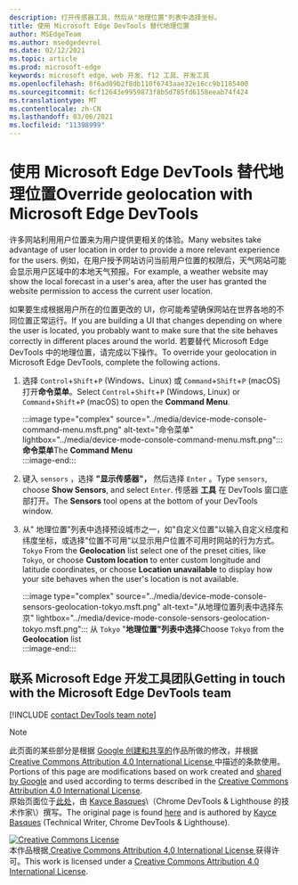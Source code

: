 ```yaml
---
description: 打开传感器工具，然后从"地理位置"列表中选择坐标。
title: 使用 Microsoft Edge DevTools 替代地理位置
author: MSEdgeTeam
ms.author: msedgedevrel
ms.date: 02/12/2021
ms.topic: article
ms.prod: microsoft-edge
keywords: microsoft edge、web 开发、f12 工具、开发工具
ms.openlocfilehash: 8f6ad09b2f8db110f6743aae32e16cc9b1185400
ms.sourcegitcommit: 6cf12643e9959873f8b5d785fd6158eeab74f424
ms.translationtype: MT
ms.contentlocale: zh-CN
ms.lasthandoff: 03/06/2021
ms.locfileid: "11398999"
---
```

<!-- Copyright Kayce Basques 

   Licensed under the Apache License, Version 2.0 (the "License");
   you may not use this file except in compliance with the License.
   You may obtain a copy of the License at

       https://www.apache.org/licenses/LICENSE-2.0

   Unless required by applicable law or agreed to in writing, software
   distributed under the License is distributed on an "AS IS" BASIS,
   WITHOUT WARRANTIES OR CONDITIONS OF ANY KIND, either express or implied.
   See the License for the specific language governing permissions and
   limitations under the License.  -->

# <a name="override-geolocation-with-microsoft-edge-devtools"></a><span data-ttu-id="04092-104">使用 Microsoft Edge DevTools 替代地理位置</span><span class="sxs-lookup"><span data-stu-id="04092-104">Override geolocation with Microsoft Edge DevTools</span></span>  

<span data-ttu-id="04092-105">许多网站利用用户位置来为用户提供更相关的体验。</span><span class="sxs-lookup"><span data-stu-id="04092-105">Many websites take advantage of user location in order to provide a more relevant experience for the users.</span></span>  <span data-ttu-id="04092-106">例如，在用户授予网站访问当前用户位置的权限后，天气网站可能会显示用户区域中的本地天气预报。</span><span class="sxs-lookup"><span data-stu-id="04092-106">For example, a weather website may show the local forecast in a user's area, after the user has granted the website permission to access the current user location.</span></span>  

<!--todo: add link to user location section when available -->  

<span data-ttu-id="04092-107">如果要生成根据用户所在的位置更改的 UI，你可能希望确保网站在世界各地的不同位置正常运行。</span><span class="sxs-lookup"><span data-stu-id="04092-107">If you are building a UI that changes depending on where the user is located, you probably want to make sure that the site behaves correctly in different places around the world.</span></span>  <span data-ttu-id="04092-108">若要替代 Microsoft Edge DevTools 中的地理位置，请完成以下操作。</span><span class="sxs-lookup"><span data-stu-id="04092-108">To override your geolocation in Microsoft Edge DevTools, complete the following actions.</span></span>  

1.  <span data-ttu-id="04092-109">选择 `Control`+`Shift`+`P` \(Windows、Linux\) 或 `Command`+`Shift`+`P` \(macOS\) 打开**命令菜单**。</span><span class="sxs-lookup"><span data-stu-id="04092-109">Select `Control`+`Shift`+`P` \(Windows, Linux\) or `Command`+`Shift`+`P` \(macOS\) to open the **Command Menu**.</span></span>  
    
    :::image type="complex" source="../media/device-mode-console-command-menu.msft.png" alt-text="命令菜单" lightbox="../media/device-mode-console-command-menu.msft.png":::
       <span data-ttu-id="04092-111">**命令菜单**</span><span class="sxs-lookup"><span data-stu-id="04092-111">The **Command Menu**</span></span>  
    :::image-end:::  
    
1.  <span data-ttu-id="04092-112">键入 `sensors` ，选择 **"显示传感器"，** 然后选择 `Enter` 。</span><span class="sxs-lookup"><span data-stu-id="04092-112">Type `sensors`, choose **Show Sensors**, and select `Enter`.</span></span>  <span data-ttu-id="04092-113">传感器 **工具** 在 DevTools 窗口底部打开。</span><span class="sxs-lookup"><span data-stu-id="04092-113">The **Sensors** tool opens at the bottom of your DevTools window.</span></span>  
1.  <span data-ttu-id="04092-114">从" 地理位置"列表中选择预设城市之一，如"自定义位置"以输入自定义经度和纬度坐标，或选择"位置不可用"以显示用户位置不可用时网站的行为方式。 `Tokyo`  </span><span class="sxs-lookup"><span data-stu-id="04092-114">From the **Geolocation** list select one of the preset cities, like `Tokyo`, or choose **Custom location** to enter custom longitude and latitude coordinates, or choose **Location unavailable** to display how your site behaves when the user's location is not available.</span></span>  
    
    :::image type="complex" source="../media/device-mode-console-sensors-geolocation-tokyo.msft.png" alt-text="从地理位置列表中选择东京" lightbox="../media/device-mode-console-sensors-geolocation-tokyo.msft.png":::
       <span data-ttu-id="04092-116">从 `Tokyo` "**地理位置"列表中选择**</span><span class="sxs-lookup"><span data-stu-id="04092-116">Choose `Tokyo` from the **Geolocation** list</span></span>  
    :::image-end:::  
    
## <a name="getting-in-touch-with-the-microsoft-edge-devtools-team"></a><span data-ttu-id="04092-117">联系 Microsoft Edge 开发工具团队</span><span class="sxs-lookup"><span data-stu-id="04092-117">Getting in touch with the Microsoft Edge DevTools team</span></span>

[!INCLUDE [contact DevTools team note](../includes/contact-devtools-team-note.md)]  

<!-- links -->  

<!--[WebFundamentalsNativeHardwareUserLocationIndex]: /web/fundamentals/native-hardware/user-location/index "User Location"  -->  

> [!NOTE]
> <span data-ttu-id="04092-118">此页面的某些部分是根据 [Google 创建和共享的][GoogleSitePolicies]作品所做的修改，并根据[ Creative Commons Attribution 4.0 International License ][CCA4IL]中描述的条款使用。</span><span class="sxs-lookup"><span data-stu-id="04092-118">Portions of this page are modifications based on work created and [shared by Google][GoogleSitePolicies] and used according to terms described in the [Creative Commons Attribution 4.0 International License][CCA4IL].</span></span>  
> <span data-ttu-id="04092-119">原始页面位于[此处](https://developers.google.com/web/tools/chrome-devtools/device-mode/geolocation)，由 [Kayce Basques][KayceBasques]\（Chrome DevTools \& Lighthouse 的技术作家\）撰写。</span><span class="sxs-lookup"><span data-stu-id="04092-119">The original page is found [here](https://developers.google.com/web/tools/chrome-devtools/device-mode/geolocation) and is authored by [Kayce Basques][KayceBasques] \(Technical Writer, Chrome DevTools \& Lighthouse\).</span></span>  

[![Creative Commons License][CCby4Image]][CCA4IL]  
<span data-ttu-id="04092-121">本作品根据[ Creative Commons Attribution 4.0 International License ][CCA4IL]获得许可。</span><span class="sxs-lookup"><span data-stu-id="04092-121">This work is licensed under a [Creative Commons Attribution 4.0 International License][CCA4IL].</span></span>  

[CCA4IL]: https://creativecommons.org/licenses/by/4.0  
[CCby4Image]: https://i.creativecommons.org/l/by/4.0/88x31.png  
[GoogleSitePolicies]: https://developers.google.com/terms/site-policies  
[KayceBasques]: https://developers.google.com/web/resources/contributors/kaycebasques  
